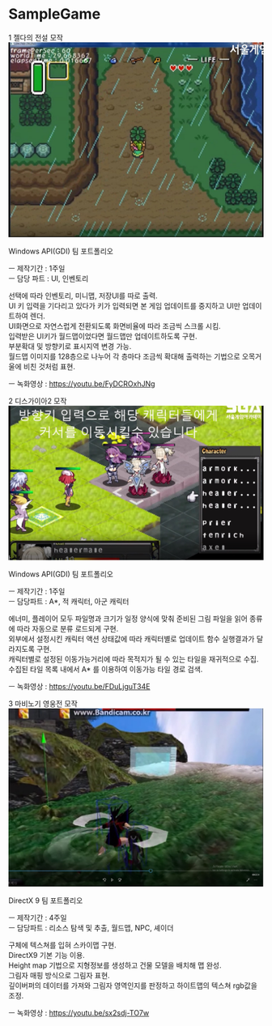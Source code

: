 # SampleGame

  1 젤다의 전설 모작   
  ![Legend of zelda](./LegendOfZelda/PlayScreenshot.jpg)   
  
  Windows API(GDI) 팀 포트폴리오   
   
  ㅡ 제작기간 : 1주일   
  ㅡ 담당 파트 : UI, 인벤토리   
  
  선택에 따라 인벤토리, 미니맵, 저장UI를 따로 출력.   
  UI 키 입력을 기다리고 있다가 키가 입력되면 본 게임 업데이트를 중지하고 UI만 업데이트하여 렌더.   
  UI화면으로 자연스럽게 전환되도록 화면비율에 따라 조금씩 스크롤 시킴.   
  입력받은 UI키가 월드맵이었다면 월드맵만 업데이트하도록 구현.   
  부분확대 및 방향키로 표시지역 변경 가능.   
  월드맵 이미지를 128층으로 나누어 각 층마다 조금씩 확대해 출력하는 기법으로 오목거울에 비친 것처럼 표현.   
   
   ㅡ 녹화영상 : https://youtu.be/FyDCROxhJNg   

  2 디스가이아2 모작   
  ![Disgaea2](./Disgaea2/PlayScreenshot.jpg)   
   
  Windows API(GDI) 팀 포트폴리오   
   
  ㅡ 제작기간 : 1주일   
  ㅡ 담당파트 : A*, 적 캐릭터, 아군 캐릭터   
   
  에너미, 플레이어 모두 파일명과 크기가 일정 양식에 맞춰 준비된 그림 파일을 읽어 종류에 따라 자동으로 분류 로드되게 구현.   
  외부에서 설정시킨 캐릭터 액션 상태값에 따라 캐릭터별로 업데이트 함수 실행결과가 달라지도록 구현.   
  캐릭터별로 설정된 이동가능거리에 따라 목적지가 될 수 있는 타일을 재귀적으로 수집.   
  수집된 타일 목록 내에서 A* 를 이용하여 이동가능 타일 경로 검색.   
   
  ㅡ 녹화영상 : https://youtu.be/FDuLjguT34E   

  3 마비노기 영웅전 모작   
  ![Mabinogi Heroes](./MabinogiHeroes/PlayScreenshot.jpg)   
   
  DirectX 9 팀 포트폴리오   
   
  ㅡ 제작기간 : 4주일   
  ㅡ 담당파트 : 리소스 탐색 및 추출, 월드맵, NPC, 셰이더   
   
  구체에 텍스쳐를 입혀 스카이맵 구현.   
  DirectX9 기본 기능 이용.   
  Height map 기법으로 지형정보를 생성하고 건물 모델을 배치해 맵 완성.   
  그림자 매핑 방식으로 그림자 표현.   
  깊이버퍼의 데이터를 가져와 그림자 영역인지를 판정하고 하이트맵의 텍스쳐 rgb값을 조정.   
   
  ㅡ 녹화영상 : https://youtu.be/sx2sdj-TO7w
